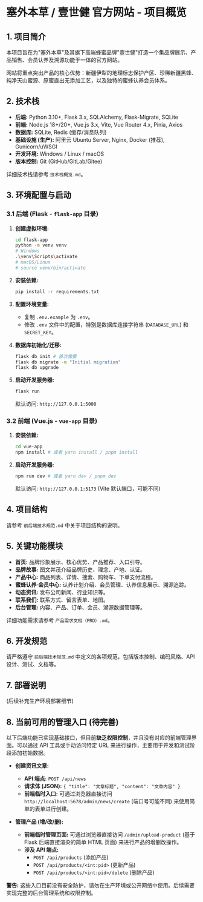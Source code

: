 # 塞外本草 / 壹世健 官方网站 - 项目概览

## 1. 项目简介

本项目旨在为"塞外本草"及其旗下高端蜂蜜品牌"壹世健"打造一个集品牌展示、产品销售、会员认养及溯源功能于一体的官方网站。

网站将重点突出产品的核心优势：新疆伊犁的地理标志保护产区、珍稀新疆黑蜂、纯净天山蜜源、原蜜直出无添加工艺，以及独特的蜜蜂认养会员体系。

## 2. 技术栈

* **后端:** Python 3.10+, Flask 3.x, SQLAlchemy, Flask-Migrate, SQLite
* **前端:** Node.js 18+/20+, Vue.js 3.x, Vite, Vue Router 4.x, Pinia, Axios
* **数据库:** SQLite, Redis (缓存/消息队列)
* **基础设施 (生产):** 阿里云 Ubuntu Server, Nginx, Docker (推荐), Gunicorn/uWSGI
* **开发环境:** Windows / Linux / macOS
* **版本控制:** Git (GitHub/GitLab/Gitee)

详细技术栈请参考 `技术栈概览.md`。

## 3. 环境配置与启动

### 3.1 后端 (Flask - `flask-app` 目录)

1. **创建虚拟环境:**

    ```bash
    cd flask-app
    python -m venv venv
    # Windows
    .\venv\Scripts\activate
    # macOS/Linux
    # source venv/bin/activate
    ```

2. **安装依赖:**

    ```bash
    pip install -r requirements.txt
    ```

3. **配置环境变量:**
    * 复制 `.env.example` 为 `.env`。
    * 修改 `.env` 文件中的配置，特别是数据库连接字符串 (`DATABASE_URL`) 和 `SECRET_KEY`。
4. **数据库初始化/迁移:**

    ```bash
    flask db init # 首次需要
    flask db migrate -m "Initial migration"
    flask db upgrade
    ```

5. **启动开发服务器:**

    ```bash
    flask run
    ```

    默认访问: `http://127.0.0.1:5000`

### 3.2 前端 (Vue.js - `vue-app` 目录)

1. **安装依赖:**

    ```bash
    cd vue-app
    npm install # 或者 yarn install / pnpm install
    ```

2. **启动开发服务器:**

    ```bash
    npm run dev # 或者 yarn dev / pnpm dev
    ```

    默认访问: `http://127.0.0.1:5173` (Vite 默认端口，可能不同)

## 4. 项目结构

请参考 `前后端技术规范.md` 中关于项目结构的说明。

## 5. 关键功能模块

* **首页:** 品牌形象展示、核心优势、产品推荐、入口引导。
* **品牌故事:** 图文并茂介绍品牌历史、理念、产地、认证。
* **产品中心:** 商品列表、详情、搜索、购物车、下单支付流程。
* **蜜蜂认养·会员中心:** 认养计划介绍、会员管理、认养信息展示、溯源追踪。
* **动态资讯:** 发布公司新闻、行业知识等。
* **联系我们:** 联系方式、留言表单、地图。
* **后台管理:** 内容、产品、订单、会员、溯源数据管理等。

详细功能需求请参考 `产品需求文档（PRD）.md`。

## 6. 开发规范

请严格遵守 `前后端技术规范.md` 中定义的各项规范，包括版本控制、编码风格、API 设计、测试、文档等。

## 7. 部署说明

(后续补充生产环境部署细节)

## 8. 当前可用的管理入口 (待完善)

以下后端功能已实现基础接口，但目前**缺乏权限控制**，并且没有对应的前端管理界面。可以通过 API 工具或手动访问特定 URL 来进行操作，主要用于开发和测试阶段添加初始数据。

* **创建资讯文章:**
  * **API 端点:** `POST /api/news`
  * **请求体 (JSON):** `{ "title": "文章标题", "content": "文章内容" }`
  * **前端临时入口:** 可通过浏览器直接访问 `http://localhost:5678/admin/news/create` (端口号可能不同) 来使用简单的表单进行创建。

* **管理产品 (增/改/删):**
  * **前端临时管理页面:** 可通过浏览器直接访问 `/admin/upload-product` (基于 Flask 后端直接渲染的简单 HTML 页面) 来进行产品的增删改操作。
  * **涉及 API 端点:**
    * `POST /api/products` (添加产品)
    * `POST /api/products/<int:pid>` (更新产品)
    * `POST /api/products/<int:pid>/delete` (删除产品)

**警告:** 这些入口目前没有安全防护，请勿在生产环境或公开网络中使用。后续需要实现完整的后台管理系统和权限控制。
